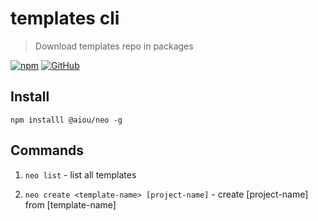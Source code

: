 # templates cli
> Download templates repo in packages

[![npm](https://img.shields.io/npm/v/@aiou/neo?style=for-the-badge)](https://github.com/JiangWeixian/templates/tree/master/packages/core) [![GitHub](https://img.shields.io/github/license/jiangweixian/templates?style=for-the-badge)](https://github.com/JiangWeixian/templates/tree/master/packages/core)

## Install

`npm installl @aiou/neo -g`

## Commands

1. `neo list` - list all templates

2. `neo create <template-name> [project-name]` - create [project-name] from [template-name]

